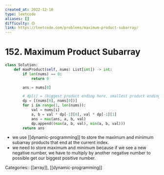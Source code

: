 ```yaml
---
created_at: 2022-12-10
type: leetcode
aliases: []
difficulty: 🟡
link: https://leetcode.com/problems/maximum-product-subarray/
---
```


# 152. Maximum Product Subarray

```python
class Solution:
    def maxProduct(self, nums: List[int]) -> int:
        if len(nums) == 0:
            return 0

        ans = nums[0]

        # dp[i] = (biggest product ending here, smallest product ending here)
        dp = [(nums[0], nums[0])]
        for i in range(1, len(nums)):
            val = nums[i]
            a, b = val * dp[-1][0], val * dp[-1][1]
            ans = max(ans, a, b, val)
            dp.append((max(a, b, val), min(a, b, val)))
        return ans
```

- we use [[dynamic-programming]] to store the maximum and minimum subarray products that end at the current index.
- we need to store maximum and minimum because if we see a new negative number, we have to multiply by another negative number to possible get our biggest positive number.

Categories:: [[array]], [[dynamic-programming]]
